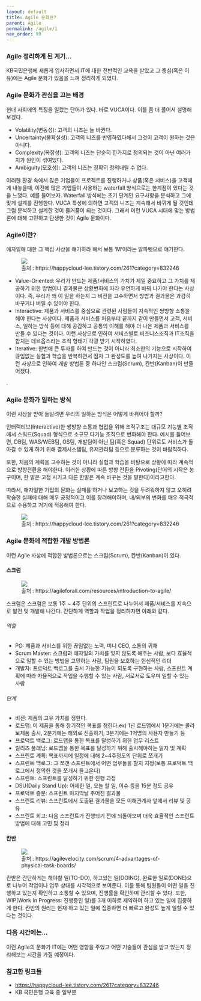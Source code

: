 ```yaml
---
layout: default
title: Agile 문화란?
parent: Agile
permalink: /agile/1
nav_order: 99
---
```


###  Agile 정리하게 된 계기...

KB국민은행에 새롭게 입사하면서 IT에 대한 전반적인 교육을 받았고 그 중심(혹은 이유)에는 Agile 문화가 있음을 느껴 정리하게 되었다.

### Agile 문화가 관심을 끄는 배경

현대 사회에의 특징을 일컸는 단어가 있다. 바로 VUCA이다. 이를 좀 더 풀어서 설명해보겠다.
 - Volatility(변동성): 고객의 니즈는 늘 바뀐다.
 - Uncertainty(불확실성): 고객의 니즈를 반영하였다해서 그것이 고객이 원하는 것은 아니다.
 - Complexity(복잡성): 고객의 니즈는 단순히 한가지로 정의되는 것이 아닌 여러가지가 원인이 섞여있다.
 - Ambiguity(모호성): 고객의 니즈는 정확히 정의내릴 수 없다.

이러한 환경 속에서 많은 기업들이 프로젝트를 진행하거나 상품(혹은 서비스)을 고객에게 내놓을때, 이전에 많은 기업들이 사용하는 waterfall 방식으로는 한계점이 있다는 것을 느꼈다. 예를 들어보자. Waterfall 방식에는 초기 단계인 요구사항을 분석하고 그에 맞게 설계를 진행한다. VUCA 특성에 의하면 고객의 니즈는 계속해서 바뀌게 될 것인데 그럼 분석하고 설계한 것이 물거품이 되는 것이다. 그래서 이런 VUCA 시대에 맞는 방법론에 대해 고민하고 탄생한 것이 Agile 문화이다.

### Agile이란?

애자일에 대한 그 핵심 사상을 얘기하라 해서 보통 ‘M’이라는 알파벳으로 얘기한다.

<aside>
<figure>
<img src="{{ "/media/img/agile/agile-01.PNG" | absolute_url }}" />
<figcaption>출처 : https://happycloud-lee.tistory.com/261?category=832246 </figcaption>
</figure>
</aside>

 - Value-Oriented: 우리가 만드는 제품/서비스의 가치가 제일 중요하고 그 가치를 제공하기 위한 방법이나 결과물은 상황변화에 따라 유연하게 바꿔 나가야 한다는 사상이다. 즉, 우리가 왜 이 일을 하는지 그 비전을 고수하면서 방법과 결과물은 과감히 바꾸거나 버릴 수 있어야 한다.
 - Interactive: 제품과 서비스를 중심으로 관련된 사람들이 지속적인 쌍방향 소통을 해야 한다는 사상이다. 제품과 서비스를 처음부터 끝까지 같이 만들면서 고객, 서비스, 일하는 방식 등에 대해 공감하고 공통의 이해를 해야 더 나은 제품과 서비스를 만들 수 있다는 것이다. 이런 사상으로 인하여 서비스별로 비즈니스조직과 IT조직을 합치는 데브옵스라는 조직 형태가 각광 받기 시작하였다.
 - Iterative: 한번에 큰 투자를 하여 만드는 것이 아니라 최소한의 기능으로 시작하여 끊임없는 실험과 학습을 반복하면서 점차 그 완성도를 높여 나가자는 사상이다. 이런 사상으로 인하여 개발 방법론 중 하나인 스크럼(Scrum), 칸반(Kanban)이 만들어졌다.

 .

 ### Agile 문화가 일하는 방식

이런 사상을 받아 들일려면 우리의 일하는 방식은 어떻게 바뀌어야 할까?

인터랙티브(Interactive)한 쌍방향 소통과 협업을 위해 조직구조는 대규모 기능별 조직에서 스쿼드(Squad) 형식으로 소규모 다기능 조직으로 변화해야 한다. 예시를 들어보면, DB팀, WAS/WEB팀, OS팀, 개발팀이 아닌 팀(혹은 Squad) 단위로도 서비스가 돌아갈 수 있게 하기 위해 결제시스템팀, 유저관리팀 등으로 분류하는 것이 바람직하다.

또한, 처음의 계획을 고수하는 것이 아니라 실험과 학습을 바탕으로 상황에 따라 계속적으로 방향전환을 해야한다. 이러한 상황에 따른 방향 전환을 Pivoting(단어의 시작은 농구이며, 한 발은 고정 시키고 다른 한발은 계속 바꾸는 것을 말한다)이라고한다. 

따라서, 애자일한 기업의 문화는 실패를 하거나 보고하는 것을 두려워하지 않고 오히려 학습한 실패에 대해 매우 긍정적이고 이를 장려해야하며, 내/외부의 변화를 매우 적극적으로 수용하고 거기에 적응해여 한다.

<aside>
<figure>
<img src="{{ "/media/img/agile/agile-02.PNG" | absolute_url }}" />
<figcaption>출처 : https://happycloud-lee.tistory.com/261?category=832246 </figcaption>
</figure>
</aside>

### Agile 문화에 적합한 개발 방법론

이런 Agile 사상에 적합한 방법론으로는 스크럼(Scrum), 칸반(Kanban)이 있다.

#### 스크럼

<aside>
<figure>
<img src="{{ "/media/img/agile/agile-03.PNG" | absolute_url }}" />
<figcaption>출처 : https://agileforall.com/resources/introduction-to-agile/ </figcaption>
</figure>
</aside>

스크럼은 스크럼은 보통 1주 ~ 4주 단위의 스프린트로 나누어서 제품/서비스를 지속으로 발전 및 개발해 나간다.
간단하게 역할과 작업을 정리하자면 아래와 같다.

###### 역할
 - PO: 제품과 서비스를 위한 끊임없는 노력, 미니 CEO, 소통의 귀재
 - Scrum Master: 스크럼과 애자일의 가치를 잊지 않도록 해주는 사람, 보다 효율적으로 일할  수 있는 방법을 고민하는 사람, 팀원을 보호하는 헌신적인 리더
 - 개발자: 프로덕트 백로그를 출시 가능한 기능이 되도록 구현하는 사람, 스프린트 계획에 따라 자율적으로 작업을 수행할 수 있는 사람, 서로서로 도우며 일할 수 있는 사람

###### 단계
 - 비전: 제품의 고유 가치를 정한다.
 - 로드맵: 이 제품을 통해 장기적인 목표를 정한다.ex) 1년 로드맵에서 1분기에는 콜라보제품 출시, 2분기에는 해외로 진출하기, 3분기에는 1억명의 사용자 만들기 등
 - 프로덕트 백로그: 로드맵을 통한 목표를 달성하기 위한 업무 리스트
 - 릴리즈 플래닝: 로드맵을 통한 목표를 달성하기 위해 출시해야하는 일자 및 계획
 - 스프린트 계획: 목표까지에 일정에 대해 2~4주정도의 단위로 쪼개기
 - 스프린트 백로그: 그 쪼갠 스프린트에서 어떤 업무들을 할지 지정(보통 프로덕트 백로그에서 정의한 것을 쪼개서 들고온다)
 - 스프린트: 스프린트를 달성하기 위한 진행 과정
 - DSU(Daily Stand Up): 어제한 일, 오늘 할 일, 이슈 등을 15분 정도 공유
 - 프로덕트 증분: 스프린트 마지막날 주어진 결과물     
 - 스프린트 리뷰: 스프린트에서 도출된 결과물을 모든 이해관계자 앞에서 리뷰 및 공유
 - 스프린트 회고: 다음 스프린트가 진행되기 전에 되돌아보며 더욱 효율적인 스프린트 방법에 대해 고민 및 정리

#### 칸반

<aside>
<figure>
<img src="{{ "/media/img/agile/agile-04.PNG" | absolute_url }}" />
<figcaption>출처 : https://agilevelocity.com/scrum/4-advantages-of-physical-task-boards/ </figcaption>
</figure>
</aside>

칸반은 간단하게는 해야할 일(TO-DO), 하고있는 일(DOING), 완료한 일로(DONE)으로 나누어 작업이나 업무 상태를 시각적으로 보여준다. 이를 통해 팀원들이 어떤 일을 진행하고 있는지 확인하고 소통할 수 있으며, 진행률을 확인하며 관리할 수 있다. 또한, WIP(Work In Progress: 진행중인 일)를 3개 이하로 제약하여 하고 있는 일에 집중하게 한다. 칸반의 원리는 현재 하고 있는 일에 집중하면 더 빠르고 완성도 높게 일할 수 있다는 것이다. 


### 다음 시간에는...

이런 Agile의 문화가 IT에는 어떤 영향을 주었고 어떤 기술들이 관심을 받고 있는지 정리해보는 시간을 가질 예정이다.

### 참고한 링크들

 - https://happycloud-lee.tistory.com/261?category=832246
 - KB 국민은행 교육 중 일부분

